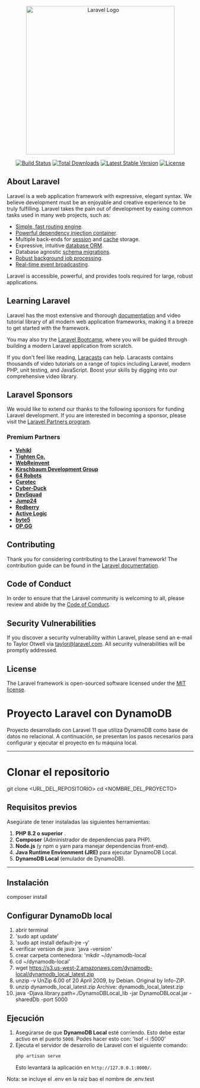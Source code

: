 <p align="center"><a href="https://laravel.com" target="_blank"><img src="https://raw.githubusercontent.com/laravel/art/master/logo-lockup/5%20SVG/2%20CMYK/1%20Full%20Color/laravel-logolockup-cmyk-red.svg" width="400" alt="Laravel Logo"></a></p>

<p align="center">
<a href="https://github.com/laravel/framework/actions"><img src="https://github.com/laravel/framework/workflows/tests/badge.svg" alt="Build Status"></a>
<a href="https://packagist.org/packages/laravel/framework"><img src="https://img.shields.io/packagist/dt/laravel/framework" alt="Total Downloads"></a>
<a href="https://packagist.org/packages/laravel/framework"><img src="https://img.shields.io/packagist/v/laravel/framework" alt="Latest Stable Version"></a>
<a href="https://packagist.org/packages/laravel/framework"><img src="https://img.shields.io/packagist/l/laravel/framework" alt="License"></a>
</p>

## About Laravel

Laravel is a web application framework with expressive, elegant syntax. We believe development must be an enjoyable and creative experience to be truly fulfilling. Laravel takes the pain out of development by easing common tasks used in many web projects, such as:

- [Simple, fast routing engine](https://laravel.com/docs/routing).
- [Powerful dependency injection container](https://laravel.com/docs/container).
- Multiple back-ends for [session](https://laravel.com/docs/session) and [cache](https://laravel.com/docs/cache) storage.
- Expressive, intuitive [database ORM](https://laravel.com/docs/eloquent).
- Database agnostic [schema migrations](https://laravel.com/docs/migrations).
- [Robust background job processing](https://laravel.com/docs/queues).
- [Real-time event broadcasting](https://laravel.com/docs/broadcasting).

Laravel is accessible, powerful, and provides tools required for large, robust applications.

## Learning Laravel

Laravel has the most extensive and thorough [documentation](https://laravel.com/docs) and video tutorial library of all modern web application frameworks, making it a breeze to get started with the framework.

You may also try the [Laravel Bootcamp](https://bootcamp.laravel.com), where you will be guided through building a modern Laravel application from scratch.

If you don't feel like reading, [Laracasts](https://laracasts.com) can help. Laracasts contains thousands of video tutorials on a range of topics including Laravel, modern PHP, unit testing, and JavaScript. Boost your skills by digging into our comprehensive video library.

## Laravel Sponsors

We would like to extend our thanks to the following sponsors for funding Laravel development. If you are interested in becoming a sponsor, please visit the [Laravel Partners program](https://partners.laravel.com).

### Premium Partners

- **[Vehikl](https://vehikl.com/)**
- **[Tighten Co.](https://tighten.co)**
- **[WebReinvent](https://webreinvent.com/)**
- **[Kirschbaum Development Group](https://kirschbaumdevelopment.com)**
- **[64 Robots](https://64robots.com)**
- **[Curotec](https://www.curotec.com/services/technologies/laravel/)**
- **[Cyber-Duck](https://cyber-duck.co.uk)**
- **[DevSquad](https://devsquad.com/hire-laravel-developers)**
- **[Jump24](https://jump24.co.uk)**
- **[Redberry](https://redberry.international/laravel/)**
- **[Active Logic](https://activelogic.com)**
- **[byte5](https://byte5.de)**
- **[OP.GG](https://op.gg)**

## Contributing

Thank you for considering contributing to the Laravel framework! The contribution guide can be found in the [Laravel documentation](https://laravel.com/docs/contributions).

## Code of Conduct

In order to ensure that the Laravel community is welcoming to all, please review and abide by the [Code of Conduct](https://laravel.com/docs/contributions#code-of-conduct).

## Security Vulnerabilities

If you discover a security vulnerability within Laravel, please send an e-mail to Taylor Otwell via [taylor@laravel.com](mailto:taylor@laravel.com). All security vulnerabilities will be promptly addressed.

## License

The Laravel framework is open-sourced software licensed under the [MIT license](https://opensource.org/licenses/MIT).



# Proyecto Laravel con DynamoDB

Proyecto desarrollado con Laravel 11 que utiliza DynamoDB como base de datos no relacional. A continuación, se presentan los pasos necesarios para configurar y ejecutar el proyecto en tu máquina local.

---

# Clonar el repositorio
git clone <URL_DEL_REPOSITORIO>
cd <NOMBRE_DEL_PROYECTO>

## Requisitos previos

Asegúrate de tener instaladas las siguientes herramientas:

1. **PHP 8.2 o superior** .
2. **Composer** (Administrador de dependencias para PHP).
3. **Node.js** (y npm o yarn para manejar dependencias front-end).
4. **Java Runtime Environment (JRE)** para ejecutar DynamoDB Local.
5. **DynamoDB Local** (emulador de DynamoDB).

---

## Instalación
composer install


## Configurar DynamoDb local
1. abrir terminal
2. 'sudo apt update'
3. 'sudo apt install default-jre -y'
4. verificar version de java: 'java -version'
5. crear carpeta contenedora: 'mkdir ~/dynamodb-local
6. cd ~/dynamodb-local'
7. wget https://s3.us-west-2.amazonaws.com/dynamodb-local/dynamodb_local_latest.zip
8. unzip -v UnZip 6.00 of 20 April 2009, by Debian. Original by Info-ZIP. 
9. unzip dynamodb_local_latest.zip Archive:  dynamodb_local_latest.zip
10. java -Djava.library.path=./DynamoDBLocal_lib -jar DynamoDBLocal.jar -sharedDb -port 5000

## Ejecución
1. Asegúrarse de que **DynamoDB Local** esté corriendo. Esto debe estar activo en el puerto `5000`. Podes hacer esto con: 'lsof -i :5000'
2. Ejecuta el servidor de desarrollo de Laravel con el siguiente comando:
    ```bash
    php artisan serve
    ```
    Esto levantará la aplicación en `http://127.0.0.1:8000/`.
    
Nota: se incluye el .env en la raiz bao el nombre de .env.test